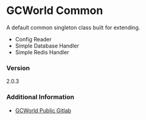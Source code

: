 # GCWorld Common

A default common singleton class built for extending.

  - Config Reader
  - Simple Database Handler
  - Simple Redis Handler

### Version
2.0.3

### Additional Information

* [GCWorld Public Gitlab](https://gitlab.konghack.com/groups/GCWorld)
